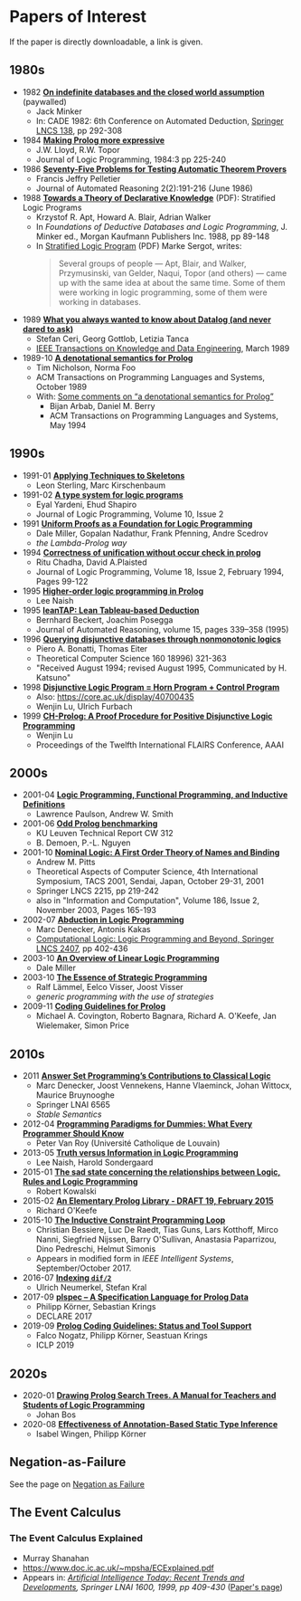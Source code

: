 # Papers of Interest

If the paper is directly downloadable, a link is given.

## 1980s

- 1982 [**On indefinite databases and the closed world assumption**](https://link.springer.com/chapter/10.1007/BFb0000066) (paywalled)
   - Jack Minker
   - In: CADE 1982: 6th Conference on Automated Deduction, [Springer LNCS 138](https://link.springer.com/book/10.1007/BFb0000048), pp 292-308 
- 1984 [**Making Prolog more expressive**](https://core.ac.uk/download/pdf/82550631.pdf)
   - J.W. Lloyd, R.W. Topor
   - Journal of Logic Programming, 1984:3 pp 225-240
- 1986 [**Seventy-Five Problems for Testing Automatic Theorem Provers**](https://www.researchgate.net/publication/220531947_Seventy-Five_Problems_for_Testing_Automatic_Theorem_Provers)
   - Francis Jeffry Pelletier
   - Journal of Automated Reasoning 2(2):191-216 (June 1986)
- 1988 [**Towards a Theory of Declarative Knowledge**](https://core.ac.uk/reader/301635097) (PDF): Stratified Logic Programs
   - Krzystof R. Apt, Howard A. Blair, Adrian Walker
   - In _Foundations of Deductive Databases and Logic Programming_, J. Minker ed., Morgan Kaufmann Publishers Inc. 1988, pp 89-148
   - In [Stratified Logic Program](https://www.doc.ic.ac.uk/~mjs/teaching/KnowledgeRep491/Stratified_491-2x1.pdf) (PDF) Marke Sergot, writes:
     > Several groups of people — Apt, Blair, and Walker, Przymusinski, van Gelder, Naqui, Topor (and others) — came up with the same
     > idea at about the same time. Some of them were working in logic programming, some of them were working in databases.
- 1989 [**What you always wanted to know about Datalog (and never dared to ask)**](http://citeseerx.ist.psu.edu/viewdoc/summary?doi=10.1.1.210.1118) 
   - Stefan Ceri, Georg Gottlob, Letizia Tanca
   - [IEEE Transactions on Knowledge and Data Engineering](https://ieeexplore.ieee.org/document/43410), March 1989
- 1989-10 [**A denotational semantics for Prolog**](https://dl.acm.org/doi/abs/10.1145/69558.69564)
   - Tim Nicholson, Norma Foo
   - ACM Transactions on Programming Languages and Systems, October 1989
   - With: [Some comments on “a denotational semantics for Prolog”](https://dl.acm.org/doi/abs/10.1145/177492.177605)
      - Bijan Arbab, Daniel M. Berry
      - ACM Transactions on Programming Languages and Systems, May 1994 

## 1990s

- 1991-01 [**Applying Techniques to Skeletons**](https://www.researchgate.net/publication/220986744_Applying_Techniques_to_Skeletons)
   - Leon Sterling, Marc Kirschenbaum
- 1991-02 [**A type system for logic programs**](https://www.sciencedirect.com/science/article/pii/074310669180002U)
   - Eyal Yardeni, Ehud Shapiro
   - Journal of Logic Programming, Volume 10, Issue 2
- 1991 [**Uniform Proofs as a Foundation for Logic Programming**](http://www.lix.polytechnique.fr/~dale/papers/apal91.pdf) 
   - Dale Miller, Gopalan Nadathur, Frank Pfenning, Andre Scedrov
   - _the Lambda-Prolog way_
- 1994 [**Correctness of unification without occur check in prolog**](https://www.sciencedirect.com/science/article/pii/0743106694900485)
   - Ritu Chadha, David A.Plaisted
   - Journal of Logic Programming, Volume 18, Issue 2, February 1994, Pages 99-122
- 1995 [**Higher-order logic programming in Prolog**](https://citeseerx.ist.psu.edu/viewdoc/summary?doi=10.1.1.34.9690) 
   - Lee Naish
- 1995 [**leanTAP: Lean Tableau-based Deduction**](http://citeseerx.ist.psu.edu/viewdoc/summary?doi=10.1.1.28.5925)
   - Bernhard Beckert, Joachim Posegga
   - Journal of Automated Reasoning, volume 15, pages 339–358 (1995)
- 1996 [**Querying disjunctive databases through nonmonotonic logics**](https://www.sciencedirect.com/science/article/pii/0304397595001921)
   - Piero A. Bonatti, Thomas Eiter
   - Theoretical Computer Science 160 18996) 321-363
   - "Received August 1994; revised August 1995, Communicated by H. Katsuno"
- 1998 [**Disjunctive Logic Program = Horn Program + Control Program**](http://citeseerx.ist.psu.edu/viewdoc/summary?doi=10.1.1.34.5170)
   - Also: https://core.ac.uk/display/40700435
   - Wenjin Lu, Ulrich Furbach
- 1999 [**CH-Prolog: A Proof Procedure for Positive Disjunctive Logic Programming**](https://www.aaai.org/Papers/FLAIRS/1999/FLAIRS99-048.pdf)
   - Wenjin Lu
   - Proceedings of the Twelfth International FLAIRS Conference, AAAI

## 2000s

- 2001-04 [**Logic Programming, Functional Programming, and Inductive Definitions**](https://www.researchgate.net/publication/1880293_Logic_Programming_Functional_Programming_and_Inductive_Definitions) 
   - Lawrence Paulson, Andrew W. Smith
- 2001-06 [**Odd Prolog benchmarking**](http://www.cs.kuleuven.be/publicaties/rapporten/cw/CW312.abs.html)
   - KU Leuven Technical Report CW 312
   - B. Demoen, P.-L. Nguyen
- 2001-10 [**Nominal Logic: A First Order Theory of Names and Binding**](https://www.sciencedirect.com/science/article/pii/S089054010300138X)
   - Andrew M. Pitts
   - Theoretical Aspects of Computer Science, 4th International Symposium, TACS 2001, Sendai, Japan, October 29-31, 2001
   - Springer LNCS 2215, pp 219-242   
   - also in "Information and Computation", Volume 186, Issue 2, November 2003, Pages 165-193   
- 2002-07 [**Abduction in Logic Programming**](http://web.stanford.edu/class/cs227/Readings/Abudction%20in%20LP.pdf) 
   - Marc Denecker, Antonis Kakas
   - [Computational Logic: Logic Programming and Beyond, Springer LNCS 2407](https://link.springer.com/chapter/10.1007/3-540-45628-7_16), pp 402-436
- 2003-10 [**An Overview of Linear Logic Programming**](https://www.researchgate.net/publication/2603027_An_Overview_of_Linear_Logic_Programming)
   - Dale Miller
- 2003-10 [**The Essence of Strategic Programming**](https://www.researchgate.net/publication/277289331_The_Essence_of_Strategic_Programming) 
   - Ralf Lämmel, Eelco Visser, Joost Visser
   - _generic programming with the use of strategies_
- 2009-11 [**Coding Guidelines for Prolog**](https://arxiv.org/abs/0911.2899)
   - Michael A. Covington, Roberto Bagnara, Richard A. O'Keefe, Jan Wielemaker, Simon Price

## 2010s

- 2011 [**Answer Set Programming’s Contributions to Classical Logic**](https://people.cs.kuleuven.be/~marc.denecker/ctc.pdf)
   - Marc Denecker, Joost Vennekens, Hanne Vlaeminck, Johan Wittocx, Maurice Bruynooghe
   - Springer LNAI 6565
   - _Stable Semantics_ 
- 2012-04 [**Programming Paradigms for Dummies: What Every Programmer Should Know**](https://www.researchgate.net/publication/241111987_Programming_Paradigms_for_Dummies_What_Every_Programmer_Should_Know)
   - Peter Van Roy (Université Catholique de Louvain)
- 2013-05 [**Truth versus Information in Logic Programming**](https://arxiv.org/abs/1305.0141v2)
   - Lee Naish, Harold Sondergaard
- 2015-01 [**The sad state concerning the relationships between Logic, Rules and Logic Programming**](http://via.aayo.ws/nrGeX) 
   - Robert Kowalski
- 2015-02 [**An Elementary Prolog Library - DRAFT 19, February 2015**](http://www.cs.otago.ac.nz/staffpriv/ok/pllib.htm)
   - Richard O'Keefe
- 2015-10 [**The Inductive Constraint Programming Loop**](https://arxiv.org/abs/1510.03317)
   - Christian Bessiere, Luc De Raedt, Tias Guns, Lars Kotthoff, Mirco Nanni, Siegfried Nijssen, Barry O'Sullivan, Anastasia Paparrizou, Dino Pedreschi, Helmut Simonis
   - Appears in modified form in _IEEE Intelligent Systems_, September/October 2017.
- 2016-07 [**Indexing `dif/2`**](https://arxiv.org/abs/1607.01590v1) 
   - Ulrich Neumerkel, Stefan Kral
- 2017-09 [**plspec – A Specification Language for Prolog Data**](https://www.krin.gs/publication/koerner-plspec-declare17/koerner-plspec-declare17.pdf)
   - Philipp Körner, Sebastian Krings
   - DECLARE 2017
- 2019-09 [**Prolog Coding Guidelines: Status and Tool Support**](https://arxiv.org/abs/1909.08230v1) 
   - Falco Nogatz, Philipp Körner, Seastuan Krings
   - ICLP 2019
   
## 2020s

- 2020-01 [**Drawing Prolog Search Trees. A Manual for Teachers and Students of Logic Programming**](https://arxiv.org/abs/2001.08133v1)
   - Johan Bos
- 2020-08 [**Effectiveness of Annotation-Based Static Type Inference**](https://arxiv.org/abs/2008.12545)
   - Isabel Wingen, Philipp Körner

## Negation-as-Failure

See the page on [Negation as Failure](/other_notes/about_negation/README.md)

## The Event Calculus

### The Event Calculus Explained

   - Murray Shanahan
   - https://www.doc.ic.ac.uk/~mpsha/ECExplained.pdf
   - Appears in: _[Artificial Intelligence Today: Recent Trends and Developments](https://link.springer.com/book/10.1007/3-540-48317-9), Springer LNAI 1600, 1999, pp 409-430_ ([Paper's page](https://link.springer.com/chapter/10.1007/3-540-48317-9_17))
   
   

